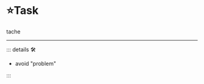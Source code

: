 # ⭐<labor>Task</labor>

tache

---

<!-- =================================================== -->
<!-- =================================================== -->
<!-- =================================================== -->
<!-- =================================================== -->
<!-- =================================================== -->
::: details 🛠

- avoid "problem"

:::
